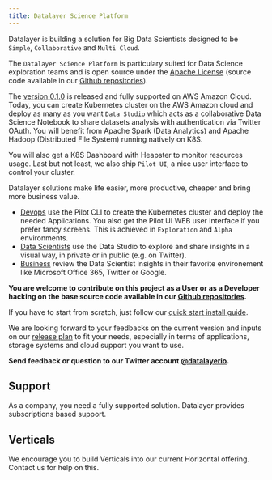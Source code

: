```yaml
---
title: Datalayer Science Platform
---
```


Datalayer is building a solution for Big Data Scientists designed to be `Simple`, `Collaborative` and `Multi Cloud`.

The `Datalayer Science Platform` is particulary suited for Data Science exploration teams and is open source under the [Apache License](https://www.apache.org/licenses/LICENSE-2.0) (source code available in our [Github repositories](https://github.com/datalayer/)).

The [version 0.1.0](/docs/releases-v-0.1.0) is released and fully supported on AWS Amazon Cloud. Today, you can create Kubernetes cluster on the AWS Amazon cloud and deploy as many as you want `Data Studio` which acts as a collaborative Data Science Notebook to share datasets analysis with authentication via Twitter OAuth. You will benefit from Apache Spark (Data Analytics) and Apache Hadoop (Distributed File System) running natively on K8S.

You will also get a K8S Dashboard with Heapster to monitor resources usage. Last but not least, we also ship `Pilot UI`, a nice user interface to control your cluster.

Datalayer solutions make life easier, more productive, cheaper and bring more business value.

+ [Devops](/docs/who-devops) use the Pilot CLI to create the Kubernetes cluster and deploy the needed Applications. You also get the Pilot UI WEB user interface if you prefer fancy screens. This is achieved in `Exploration` and `Alpha` environments.
+ [Data Scientists](/docs/who-data-scientist) use the Data Studio to explore and share insights in a visual way, in private or in public (e.g. on Twitter).
+ [Business](/docs/who-business) review the Data Scientist insights in their favorite environement like Microsoft Office 365, Twitter or Google.

**You are welcome to contribute on this project as a User or as a Developer hacking on the base source code available in our [Github repositories](https://github.com/datalayer).**

If you have to start from scratch, just follow our [quick start install guide](/docs/install).

We are looking forward to your feedbacks on the current version and inputs on our [release plan](/docs/releases) to fit your needs, especially in terms of applications, storage systems and cloud support you want to use.

**Send feedback or question to our Twitter account [@datalayerio](https://twitter.com/datalayerio).**

## Support

As a company, you need a fully supported solution. Datalayer provides subscriptions based support.

## Verticals

We encourage you to build Verticals into our current Horizontal offering. Contact us for help on this.
